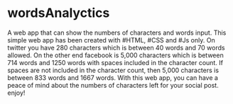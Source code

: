 # wordsAnalyctics
A web app that can show the numbers of characters and words input.
This simple web app has been created with #HTML, #CSS and #Js only. 
On twitter you have 280 characters which is between 40 words and 70 words allowed.
On the other end facebook is 5,000 characters which is between 714 words and 1250 words with spaces included in the character count.
If spaces are not included in the character count, then 5,000 characters is between 833 words and 1667 words.
With this web app, you can have a peace of mind about the numbers of characters left for your social post.
enjoy!
